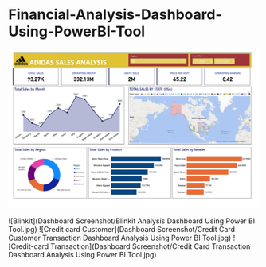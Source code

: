# Financial-Analysis-Dashboard-Using-PowerBI-Tool
![Adidas](Dashboard%20Screenshot/Adidas%20Analysis%20Dashboard%20Using%20Power%20BI%20Tool.jpg)

![Blinkit](Dashboard Screenshot/Blinkit Analysis Dashboard Using Power BI Tool.jpg)
![Credit card Customer](Dashboard Screenshot/Credit Card Customer Transaction Dashboard Analysis Using Power BI Tool.jpg)
![Credit-card Transaction](Dashboard Screenshot/Credit Card Transaction Dashboard Analysis Using Power BI Tool.jpg)

